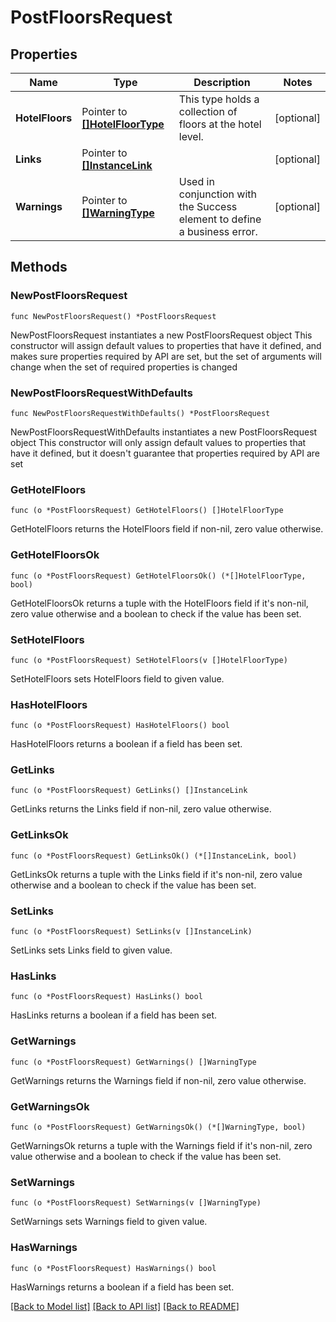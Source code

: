 # PostFloorsRequest

## Properties

Name | Type | Description | Notes
------------ | ------------- | ------------- | -------------
**HotelFloors** | Pointer to [**[]HotelFloorType**](HotelFloorType.md) | This type holds a collection of floors at the hotel level. | [optional] 
**Links** | Pointer to [**[]InstanceLink**](InstanceLink.md) |  | [optional] 
**Warnings** | Pointer to [**[]WarningType**](WarningType.md) | Used in conjunction with the Success element to define a business error. | [optional] 

## Methods

### NewPostFloorsRequest

`func NewPostFloorsRequest() *PostFloorsRequest`

NewPostFloorsRequest instantiates a new PostFloorsRequest object
This constructor will assign default values to properties that have it defined,
and makes sure properties required by API are set, but the set of arguments
will change when the set of required properties is changed

### NewPostFloorsRequestWithDefaults

`func NewPostFloorsRequestWithDefaults() *PostFloorsRequest`

NewPostFloorsRequestWithDefaults instantiates a new PostFloorsRequest object
This constructor will only assign default values to properties that have it defined,
but it doesn't guarantee that properties required by API are set

### GetHotelFloors

`func (o *PostFloorsRequest) GetHotelFloors() []HotelFloorType`

GetHotelFloors returns the HotelFloors field if non-nil, zero value otherwise.

### GetHotelFloorsOk

`func (o *PostFloorsRequest) GetHotelFloorsOk() (*[]HotelFloorType, bool)`

GetHotelFloorsOk returns a tuple with the HotelFloors field if it's non-nil, zero value otherwise
and a boolean to check if the value has been set.

### SetHotelFloors

`func (o *PostFloorsRequest) SetHotelFloors(v []HotelFloorType)`

SetHotelFloors sets HotelFloors field to given value.

### HasHotelFloors

`func (o *PostFloorsRequest) HasHotelFloors() bool`

HasHotelFloors returns a boolean if a field has been set.

### GetLinks

`func (o *PostFloorsRequest) GetLinks() []InstanceLink`

GetLinks returns the Links field if non-nil, zero value otherwise.

### GetLinksOk

`func (o *PostFloorsRequest) GetLinksOk() (*[]InstanceLink, bool)`

GetLinksOk returns a tuple with the Links field if it's non-nil, zero value otherwise
and a boolean to check if the value has been set.

### SetLinks

`func (o *PostFloorsRequest) SetLinks(v []InstanceLink)`

SetLinks sets Links field to given value.

### HasLinks

`func (o *PostFloorsRequest) HasLinks() bool`

HasLinks returns a boolean if a field has been set.

### GetWarnings

`func (o *PostFloorsRequest) GetWarnings() []WarningType`

GetWarnings returns the Warnings field if non-nil, zero value otherwise.

### GetWarningsOk

`func (o *PostFloorsRequest) GetWarningsOk() (*[]WarningType, bool)`

GetWarningsOk returns a tuple with the Warnings field if it's non-nil, zero value otherwise
and a boolean to check if the value has been set.

### SetWarnings

`func (o *PostFloorsRequest) SetWarnings(v []WarningType)`

SetWarnings sets Warnings field to given value.

### HasWarnings

`func (o *PostFloorsRequest) HasWarnings() bool`

HasWarnings returns a boolean if a field has been set.


[[Back to Model list]](../README.md#documentation-for-models) [[Back to API list]](../README.md#documentation-for-api-endpoints) [[Back to README]](../README.md)


